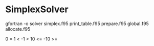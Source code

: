 SimplexSolver
=============
gfortran -o solver simplex.f95 print_table.f95 prepare.f95 global.f95 allocate.f95

    

 0 = 
 1 <
 -1 >
 10 <=
 -10 >=
